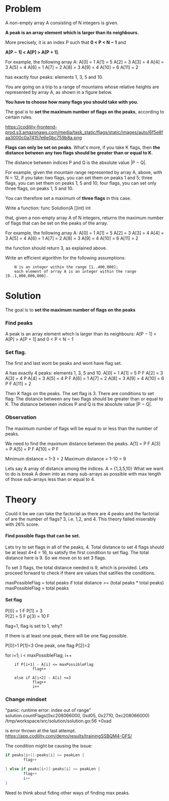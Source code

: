 # Problem

A non-empty array A consisting of N integers is given.

**A peak is an array element which is larger than its neighbours.**

More precisely, it is an index P such that 
**0 < P < N − 1** and 

**A[P − 1] < A[P] > A[P + 1]**.

For example, the following array A:
    A[0] = 1
    A[1] = 5
    A[2] = 3
    A[3] = 4
    A[4] = 3
    A[5] = 4
    A[6] = 1
    A[7] = 2
    A[8] = 3
    A[9] = 4
    A[10] = 6
    A[11] = 2

has exactly four peaks: elements 1, 3, 5 and 10.

You are going on a trip to a range of mountains 
whose relative heights are represented by array A,
as shown in a figure below. 

**You have to choose how many flags you should take with you.** 

The goal is to **set the maximum number of flags on the peaks**, according to certain rules.

https://codility-frontend-prod.s3.amazonaws.com/media/task_static/flags/static/images/auto/6f5e8faa3000c0a74157e6e0bc759b8a.png



**Flags can only be set on peaks**.
What's more, if you take K flags, 
then **the distance between any two flags should be greater than or equal to K**.

The distance between indices P and Q is the absolute value |P − Q|.

For example, given the mountain range represented by array A, 
above, with N = 12, if you take:
  two flags, you can set them on peaks 1 and 5;
  three flags, you can set them on peaks 1, 5 and 10;
  four flags, you can set only three flags, on peaks 1, 5 and 10.

You can therefore set a maximum of **three flags** in this case.

Write a function: func Solution(A []int) int

that, given a non-empty array A of N integers, 
returns the maximum number of flags that can be set on the peaks of the array.

For example, the following array A:
    A[0] = 1
    A[1] = 5
    A[2] = 3
    A[3] = 4
    A[4] = 3
    A[5] = 4
    A[6] = 1
    A[7] = 2
    A[8] = 3
    A[9] = 4
    A[10] = 6
    A[11] = 2

the function should return 3, as explained above.

Write an efficient algorithm for the following assumptions:

        N is an integer within the range [1..400,000];
        each element of array A is an integer within the range [0..1,000,000,000].


# Solution
The goal is to **set the maximum number of flags on the peaks**


### Find peaks 
A peak is an array element which is larger than its neighbours: A[P − 1] < A[P] > A[P + 1]
and 0 < P < N − 1


### Set flag.

The first and last wont be peaks and wont have flag set.

A has exactly 4 peaks: elements 1, 3, 5 and 10.
A[0] = 1
A[1] = 5 P F
A[2] = 3
A[3] = 4 P 
A[4] = 3
A[5] = 4 P F
A[6] = 1
A[7] = 2
A[8] = 3
A[9] = 4
A[10] = 6 P F
A[11] = 2


Then K flags on the peaks. The set flag is 3.
There are conditions to set flag:
  The distance between any two flags should be greater than or equal to K.
  The distance between indices P and Q is the absolute value |P − Q|.

### Observation
The maximum number of flags will be equal to or less than the number of peaks.


We need to find the maximum distance between the peaks.
A[1]  = P F
A[3]  = P 
A[5]  = P F
A[10] = P F

Minimum distance = 1-3 = 2
Maximum distance = 1-10 = 9

Lets say A array of distance among the indices.
A = {1,3,5,10}
What we want to do is break A down into as many
sub-arrays as possible with max length of those 
sub-arrays less than or equal to 4. 

# Theory
Could it be we can take the factorial as there are 
4 peaks and the factorial of are the number of flags?
3, i.e. 1,2, and 4.
This theory failed miserably with 26% score.

#### Find possible flags that can be set.
Lets try to set flags in all of the peaks, 4.
Total distance to set 4 flags should be at least
4*4 = 16, to satisfy the first condition to set
flag. The total distance here is 9. So we move
on to set 3 flags. 

To set 3 flags, the total distance needed is 9,
which is provided. Lets proceed forward to check 
if there are values that satifies the conditions.

maxPossibleFlag = total peaks
if total distance >= (total peaks * total peaks) 
        maxPossibleFlag = total peaks

#### Set flag
P[0] = 1 F
P[1] = 3  
P[2] = 5 F
p[3] = 10 F

flag=1,
flag is set to 1, why? 

If there is at least one peak,
there will be one flag possible.

P[0]=1
P[1]=3 One peak, one flag
P[2]=2


for i=1; i < maxPossibleFlag; i++ 

        if P[i+1] - A[i] <= maxPossibleFlag 
                flag++

        else if A[i+2] - A[i] <=3
                flag++
                i++  

### Change mindset
"panic: runtime error: index out of range"
solution.countFlags(0xc208066000, 0xd05, 0x2710, 0xc208066000)
/tmp/workspace/src/solution/solution.go:56 +0xad

is error thrown at the last attempt.
https://app.codility.com/demo/results/trainingSSBQM4-GFS/

The condition might be causing the issue:

```go
if peaks[i+1]-peaks[i] >= peakLen {
        flag++

} else if peaks[i+2]-peaks[i] >= peakLen {
        flag++
        i++
}
```

Need to think about fiding other ways of finding max peaks.


